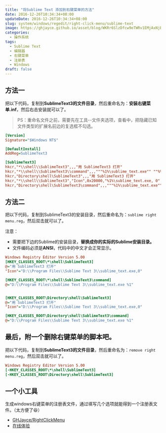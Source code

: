 ```yaml
---
title: "将Sublime Text 添加到右键菜单的方法"
date: 2016-12-26T10:34:34+08:00
updateDate: 2016-12-26T10:34:34+08:00
slug: system/windows/regedit/right-click-menu/sublime-text
image: https://ghjayce.github.io/asset/blog/WKRr6SlzDfcw9eTWRv1EMjAxNjEyMjZfMTAzNDM0.jpeg
categories:
  - 操作系统
tags:
  - Sublime Text
  - 编辑器
  - 右键菜单
  - 注册表
  - Windows
draft: false
---
```


## 方法一

把以下代码，复制到**SublimeText3的文件目录**，然后重命名为：**安装右键菜单.inf**，然后右击安装就可以了。

> PS：重命名文件之前，需要先在工具--文件夹选项，查看中，把隐藏已知文件类型的扩展名前边的复选框不勾选。

```ini
[Version]
Signature="$Windows NT$"

[DefaultInstall]
AddReg=SublimeText3

[SublimeText3]
hkcr,"*\\shell\\SublimeText3",,,"用 SublimeText3 打开"
hkcr,"*\\shell\\SublimeText3\\command",,,"""%1%\sublime_text.exe"" ""%%1"" %%*"
hkcr,"Directory\shell\SublimeText3",,,"用 SublimeText3 打开"
hkcr,"*\\shell\\SublimeText3","Icon",0x20000,"%1%\sublime_text.exe, 0"
hkcr,"Directory\shell\SublimeText3\command",,,"""%1%\sublime_text.exe"" ""%%1"""
```

## 方法二

把以下代码，复制到SublimeText3的安装目录，然后重命名为：`sublime right menu.reg`，然后双击就可以了。

注意：
- 需要把下边的Sublime的安装目录，**替换成你的实际的Sublime安装目录。**
- 文件编码必须是**ANSI**，代码中的中文才会正常显示。

```ini
Windows Registry Editor Version 5.00
[HKEY_CLASSES_ROOT\*\shell\SublimeText3]
@="用 SublimeText3 打开"
"Icon"="D:\\Program Files\\Sublime Text 3\\sublime_text.exe,0"

[HKEY_CLASSES_ROOT\*\shell\SublimeText3\command]
@="D:\\Program Files\\Sublime Text 3\\sublime_text.exe %1"


[HKEY_CLASSES_ROOT\Directory\shell\SublimeText3]
@="用 SublimeText3 打开"
"Icon"="D:\\Program Files\\Sublime Text 3\\sublime_text.exe,0"

[HKEY_CLASSES_ROOT\Directory\shell\SublimeText3\command]
@="D:\\Program Files\\Sublime Text 3\\sublime_text.exe %1"
```

## 最后，附一个删除右键菜单的脚本吧。

把以下代码，复制到**SublimeText3的文件目录**，然后重命名为：`remove right menu.reg`，然后双击就可以了。

```ini
Windows Registry Editor Version 5.00
[-HKEY_CLASSES_ROOT\*\shell\SublimeText3]
[-HKEY_CLASSES_ROOT\Directory\shell\SublimeText3]
```

## 一个小工具
生成windows右键菜单的注册表文件，通过填写几个选项就能得到一个注册表文件。（太方便了:satisfied:）

- [GHJayce/RightClickMenu](https://github.com/GHJayce/RightClickMenu)
- [在线体验](https://ghjayce.github.io/RightClickMenu/#/)